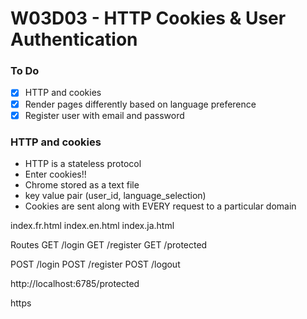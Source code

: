 # W03D03 - HTTP Cookies & User Authentication

### To Do
- [x] HTTP and cookies
- [x] Render pages differently based on language preference
- [x] Register user with email and password

### HTTP and cookies
* HTTP is a stateless protocol
* Enter cookies!!
* Chrome stored as a text file
* key value pair (user_id, language_selection)
* Cookies are sent along with EVERY request to a particular domain

index.fr.html
index.en.html
index.ja.html




Routes
GET /login
GET /register
GET /protected

POST /login
POST /register
POST /logout

http://localhost:6785/protected

https










# 
